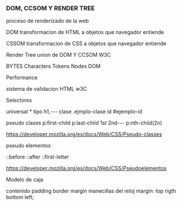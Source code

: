 <!-- HTML
Es para estructura
html reference
CSS
estilos

css reference

 -->

### DOM, CCSOM Y RENDER TREE

proceso de renderizado de la web

DOM transformacion de HTML a objetos que navegador entiende

CSSOM transformacion de CSS a objetos que navegador entiende

Render Tree union de DOM Y CCSOM
W3C

BYTES
Characters
Tokens
Nodes
DOM

Performance

sistema de validacion HTML
w3C

Selectores

universal \*
tipo h1,---
clase .ejmplo-clase
id #ejemplo-id

pseudo clases
p:first-child
p:last-child
1st 2nd---
p:nth-child(2n)

https://developer.mozilla.org/es/docs/Web/CSS/Pseudo-classes

pseudo elementos

::before
::after
::first-letter

https://developer.mozilla.org/es/docs/Web/CSS/Pseudoelementos

Modelo de caja

contenido
padding
border
margin
manecillas del reloj
margin: top rigth bottom left;

